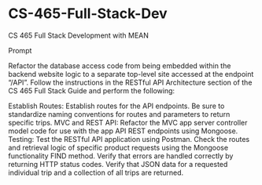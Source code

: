 # CS-465-Full-Stack-Dev
CS 465 Full Stack Development with MEAN

Prompt

Refactor the database access code from being embedded within the backend website logic to a separate top-level site accessed at the endpoint “/API”. Follow the instructions in the RESTful API Architecture section of the CS 465 Full Stack Guide and perform the following:

Establish Routes: Establish routes for the API endpoints. Be sure to standardize naming conventions for routes and parameters to return specific trips.
MVC and REST API: Refactor the MVC app server controller model code for use with the app API REST endpoints using Mongoose.
Testing: Test the RESTful API application using Postman.
Check the routes and retrieval logic of specific product requests using the Mongoose functionality FIND method.
Verify that errors are handled correctly by returning HTTP status codes.
Verify that JSON data for a requested individual trip and a collection of all trips are returned.
